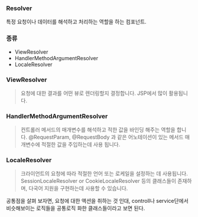 
### Resolver
특정 요청이나 데이터를 해석하고 처리하는 역할을 하는 컴포넌트.

### 종류
- ViewResolver
- HandlerMethodArgumentResolver
- LocaleResolver

### ViewResolver
> 요청에 대한 결과를 어떤 뷰로 렌더링할지 결정합니다.
> JSP에서 많이 활용됩니다.


### HandlerMethodArgumentResolver
> 컨트롤러 메서드의 매개변수를 해석하고 적한 값을 바인딩 해주는 역할을 합니다.
> @RequestParam, @RequestBody 과 같은 어노테이션이 있는 메서드 매개변수에 적절한 값을 주입하는데 사용 됩니다.


### LocaleResolver
> 크라이언트의 요청에 따라 적절한 언어 또는 로케일을 설정하는 데 사용됩니다.
> SessionLocaleResolver or CookieLocaleResolver 등의 클래스들이 존재하며, 다국어 지원을 구현하는데 사용할 수 있습니다.

공통점을 살펴 보자면, 요청에 대한 액션을 취하는 것 인대, controll나 service단에서 비슷해보이는 로직들을 공통로직 화한 클래스들이라고 보면 된다.
